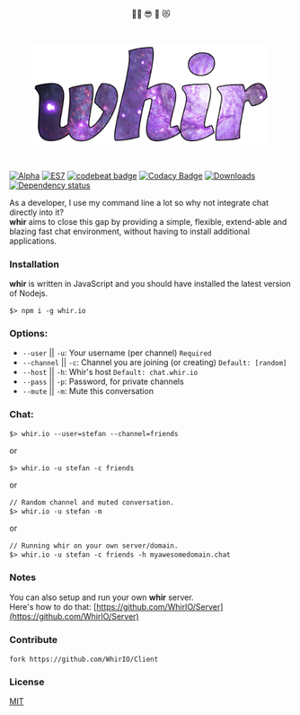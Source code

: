 <p align="center">
👏🏻 😎 🚀 😻
</p>
<p>&nbsp;</p>

<p align="center">
  <a href="http://whir.io"><img src="https://raw.githubusercontent.com/WhirIO/Client/master/media/whir.png" alt="whir.io" width="420" /></a>
</p>
<p>&nbsp;</p>

[![Alpha](https://img.shields.io/badge/Status-ALPHA-8456AC.svg)](https://github.com/WhirIO/Client)
[![ES7](https://img.shields.io/badge/JavaScript-ES7-00008B.svg)](https://github.com/WhirIO/Client)
[![codebeat badge](https://codebeat.co/badges/f82e9789-770f-4a7a-a8e5-c9e061f71f77)](https://codebeat.co/projects/github-com-whirio-client-master)
[![Codacy Badge](https://api.codacy.com/project/badge/Grade/a360fc01aeab4d7084254dc6c09de3d9)](https://www.codacy.com/app/aichholzer/Client?utm_source=github.com&amp;utm_medium=referral&amp;utm_content=WhirIO/Client&amp;utm_campaign=Badge_Grade)
[![Downloads](https://img.shields.io/npm/dt/whir.io.svg)](https://www.npmjs.com/package/whir.io)
[![Dependency status](https://gemnasium.com/badges/github.com/WhirIO/Client.svg)](https://gemnasium.com/github.com/WhirIO/Client)

As a developer, I use my command line a lot so why not integrate chat directly into it?<br /> 
**whir** aims to close this gap by providing a simple, flexible, extend-able and blazing fast chat environment, without having to install additional applications.

### Installation
**whir** is written in JavaScript and you should have installed the latest version of Nodejs.
```
$> npm i -g whir.io
```


### Options:
- `--user` || `-u`: Your username (per channel) `Required`
- `--channel` || `-c`: Channel you are joining (or creating) `Default: [random]`
- `--host` || `-h`: Whir's host `Default: chat.whir.io`
- `--pass` || `-p`: Password, for private channels
- `--mute` || `-m`: Mute this conversation


### Chat:
```
$> whir.io --user=stefan --channel=friends
```

or

```
$> whir.io -u stefan -c friends
```

or

```
// Random channel and muted conversation.
$> whir.io -u stefan -m
```

or

```
// Running whir on your own server/domain.
$> whir.io -u stefan -c friends -h myawesomedomain.chat
```


### Notes
You can also setup and run your own **whir** server.<br />
Here's how to do that: [https://github.com/WhirIO/Server](https://github.com/WhirIO/Server)


### Contribute
```
fork https://github.com/WhirIO/Client
```


### License

[MIT](https://github.com/WhirIO/Client/blob/master/LICENSE)
